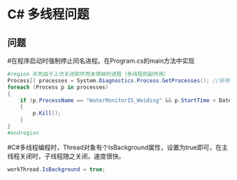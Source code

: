 # C# 多线程问题

## 问题

  #在程序启动时强制停止同名进程。在Program.cs的main方法中实现

```C#
#region 杀死由于上次关闭软件而未停掉的进程（多线程的副作用）
Process[] processes = System.Diagnostics.Process.GetProcesses(); //获得所有进程
foreach (Process p in processes)
{
    if (p.ProcessName == "WaterMonitorIS_Weiding" && p.StartTime < DateTime.Now.AddMinutes(-2))
    {
        p.Kill();
    }
}
#endregion
```

  #C#多线程编程时，Thread对象有个IsBackground属性，设置为true即可，在主线程关闭时，子线程随之关闭，速度很快。

```c#
workThread.IsBackground = true;
```